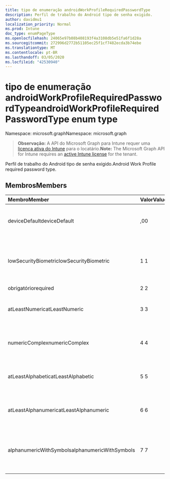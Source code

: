 ```yaml
---
title: tipo de enumeração androidWorkProfileRequiredPasswordType
description: Perfil de trabalho do Android tipo de senha exigido.
author: davidmu1
localization_priority: Normal
ms.prod: Intune
doc_type: enumPageType
ms.openlocfilehash: 24065e97b08b408193f4a3108db5e51fa6f1d28a
ms.sourcegitcommit: 272996d2772b51105ec25f1cf7482ecda3b74ebe
ms.translationtype: MT
ms.contentlocale: pt-BR
ms.lasthandoff: 03/05/2020
ms.locfileid: "42530940"
---
```

# <a name="androidworkprofilerequiredpasswordtype-enum-type"></a><span data-ttu-id="9a68f-103">tipo de enumeração androidWorkProfileRequiredPasswordType</span><span class="sxs-lookup"><span data-stu-id="9a68f-103">androidWorkProfileRequiredPasswordType enum type</span></span>

<span data-ttu-id="9a68f-104">Namespace: microsoft.graph</span><span class="sxs-lookup"><span data-stu-id="9a68f-104">Namespace: microsoft.graph</span></span>

> <span data-ttu-id="9a68f-105">**Observação:** A API do Microsoft Graph para Intune requer uma [licença ativa do Intune](https://go.microsoft.com/fwlink/?linkid=839381) para o locatário.</span><span class="sxs-lookup"><span data-stu-id="9a68f-105">**Note:** The Microsoft Graph API for Intune requires an [active Intune license](https://go.microsoft.com/fwlink/?linkid=839381) for the tenant.</span></span>

<span data-ttu-id="9a68f-106">Perfil de trabalho do Android tipo de senha exigido.</span><span class="sxs-lookup"><span data-stu-id="9a68f-106">Android Work Profile required password type.</span></span>

## <a name="members"></a><span data-ttu-id="9a68f-107">Membros</span><span class="sxs-lookup"><span data-stu-id="9a68f-107">Members</span></span>
|<span data-ttu-id="9a68f-108">Membro</span><span class="sxs-lookup"><span data-stu-id="9a68f-108">Member</span></span>|<span data-ttu-id="9a68f-109">Valor</span><span class="sxs-lookup"><span data-stu-id="9a68f-109">Value</span></span>|<span data-ttu-id="9a68f-110">Descrição</span><span class="sxs-lookup"><span data-stu-id="9a68f-110">Description</span></span>|
|:---|:---|:---|
|<span data-ttu-id="9a68f-111">deviceDefault</span><span class="sxs-lookup"><span data-stu-id="9a68f-111">deviceDefault</span></span>|<span data-ttu-id="9a68f-112">,0</span><span class="sxs-lookup"><span data-stu-id="9a68f-112">0</span></span>|<span data-ttu-id="9a68f-113">Valor padrão do dispositivo, sem intenção.</span><span class="sxs-lookup"><span data-stu-id="9a68f-113">Device default value, no intent.</span></span>|
|<span data-ttu-id="9a68f-114">lowSecurityBiometric</span><span class="sxs-lookup"><span data-stu-id="9a68f-114">lowSecurityBiometric</span></span>|<span data-ttu-id="9a68f-115">1 </span><span class="sxs-lookup"><span data-stu-id="9a68f-115">1</span></span>|<span data-ttu-id="9a68f-116">Senha com base em Biometria de segurança baixa necessária.</span><span class="sxs-lookup"><span data-stu-id="9a68f-116">Low security biometrics based password required.</span></span>|
|<span data-ttu-id="9a68f-117">obrigatório</span><span class="sxs-lookup"><span data-stu-id="9a68f-117">required</span></span>|<span data-ttu-id="9a68f-118">2 </span><span class="sxs-lookup"><span data-stu-id="9a68f-118">2</span></span>|<span data-ttu-id="9a68f-119">Obrigatório.</span><span class="sxs-lookup"><span data-stu-id="9a68f-119">Required.</span></span>|
|<span data-ttu-id="9a68f-120">atLeastNumeric</span><span class="sxs-lookup"><span data-stu-id="9a68f-120">atLeastNumeric</span></span>|<span data-ttu-id="9a68f-121">3 </span><span class="sxs-lookup"><span data-stu-id="9a68f-121">3</span></span>|<span data-ttu-id="9a68f-122">É necessário pelo menos a senha numérica.</span><span class="sxs-lookup"><span data-stu-id="9a68f-122">At least numeric password required.</span></span>|
|<span data-ttu-id="9a68f-123">numericComplex</span><span class="sxs-lookup"><span data-stu-id="9a68f-123">numericComplex</span></span>|<span data-ttu-id="9a68f-124">4 </span><span class="sxs-lookup"><span data-stu-id="9a68f-124">4</span></span>|<span data-ttu-id="9a68f-125">Senha numérica complexa obrigatória.</span><span class="sxs-lookup"><span data-stu-id="9a68f-125">Numeric complex password required.</span></span>|
|<span data-ttu-id="9a68f-126">atLeastAlphabetic</span><span class="sxs-lookup"><span data-stu-id="9a68f-126">atLeastAlphabetic</span></span>|<span data-ttu-id="9a68f-127">5 </span><span class="sxs-lookup"><span data-stu-id="9a68f-127">5</span></span>|<span data-ttu-id="9a68f-128">É necessária pelo menos a senha alfabética.</span><span class="sxs-lookup"><span data-stu-id="9a68f-128">At least alphabetic password required.</span></span>|
|<span data-ttu-id="9a68f-129">atLeastAlphanumeric</span><span class="sxs-lookup"><span data-stu-id="9a68f-129">atLeastAlphanumeric</span></span>|<span data-ttu-id="9a68f-130">6 </span><span class="sxs-lookup"><span data-stu-id="9a68f-130">6</span></span>|<span data-ttu-id="9a68f-131">É necessária pelo menos a senha alfanumérica.</span><span class="sxs-lookup"><span data-stu-id="9a68f-131">At least alphanumeric password required.</span></span>|
|<span data-ttu-id="9a68f-132">alphanumericWithSymbols</span><span class="sxs-lookup"><span data-stu-id="9a68f-132">alphanumericWithSymbols</span></span>|<span data-ttu-id="9a68f-133">7 </span><span class="sxs-lookup"><span data-stu-id="9a68f-133">7</span></span>|<span data-ttu-id="9a68f-134">É necessário pelo menos alfanumérico com senha de símbolo.</span><span class="sxs-lookup"><span data-stu-id="9a68f-134">At least alphanumeric with symbols password required.</span></span>|




